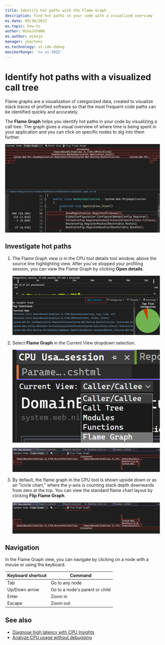 ```yaml
---
title: Identify hot paths with the Flame Graph
description: Find hot paths in your code with a visualized overview
ms.date: 09/30/2022
ms.topic: how-to
author: MikeJo5000
ms.author: mikejo
manager: jmartens
ms.technology: vs-ide-debug
monikerRange: '>= vs-2022'
---
```

# Identify hot paths with a visualized call tree

Flame graphs are a visualization of categorized data, created to visualize stack traces of profiled software so that the most frequent code paths can be identified quickly and accurately.

The **Flame Graph** helps you identify hot paths in your code by visualizing a call tree. The graph gives a visual overview of where time is being spent in your application and you can click on specific nodes to dig into them further.

![Screenshot showing Flame Graph with tooltips displayed.](./media/vs-2022/flame-graph-tooltips.png "Flame Graph with tooltips displayed")

## Investigate hot paths

1. The Flame Graph view is in the CPU tool details tool window, above the source line highlighting view. After you've stopped your profiling session, you can view the Flame Graph by clicking **Open details**.

   ![Screenshot showing Open details selected.](./media/vs-2022/flame-graph-open-details.png "Open details view selected")

1. Select **Flame Graph** in the Current View dropdown selection.

   ![Screenshot showing Flame Graph view selected.](./media/vs-2022/flame-graph-view.png "Flame Graph view selected")

   ![Screenshot showing Flame Graph overview displayed.](./media/vs-2022/flame-graph-overview.png "Flame Graph overview displayed")

1. By default, the flame graph in the CPU tool is shown upside down or as an "icicle chart," where the y-axis is counting stack depth downwards from zero at the top. You can view the standard flame chart layout by clicking **Flip Flame Graph**.

   ![Screenshot showing Flip Flame Graph selected.](./media/vs-2022/flame-graph-flip.png "Flip Flame Graph selected")

## Navigation
In the Flame Graph view, you can navigate by clicking on a node with a mouse or using the keyboard.

|Keyboard shortcut|Command|
|-|-|
|Tab|Go to any node|
|Up/Down arrow|Go to a node's parent or child|
|Enter|Zoom in|
|Escape|Zoom out|

## See also

- [Diagnose high latency with CPU Insights](../profiling/cpu-insights.md)
- [Analyze CPU usage without debugging](../profiling/cpu-usage.md)